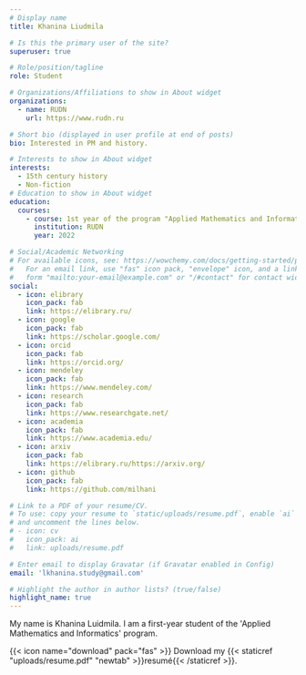 ```yaml
---
# Display name
title: Khanina Liudmila

# Is this the primary user of the site?
superuser: true

# Role/position/tagline
role: Student

# Organizations/Affiliations to show in About widget
organizations:
  - name: RUDN
    url: https://www.rudn.ru

# Short bio (displayed in user profile at end of posts)
bio: Interested in PM and history.

# Interests to show in About widget
interests:
  - 15th century history
  - Non-fiction
# Education to show in About widget
education:
  courses:
    - course: 1st year of the program "Applied Mathematics and Informatics"
      institution: RUDN
      year: 2022

# Social/Academic Networking
# For available icons, see: https://wowchemy.com/docs/getting-started/page-builder/#icons
#   For an email link, use "fas" icon pack, "envelope" icon, and a link in the
#   form "mailto:your-email@example.com" or "/#contact" for contact widget.
social:
  - icon: elibrary
    icon_pack: fab
    link: https://elibrary.ru/
  - icon: google
    icon_pack: fab
    link: https://scholar.google.com/
  - icon: orcid
    icon_pack: fab
    link: https://orcid.org/
  - icon: mendeley
    icon_pack: fab
    link: https://www.mendeley.com/
  - icon: research
    icon_pack: fab
    link: https://www.researchgate.net/
  - icon: academia
    icon_pack: fab
    link: https://www.academia.edu/
  - icon: arxiv
    icon_pack: fab
    link: https://elibrary.ru/https://arxiv.org/
  - icon: github
    icon_pack: fab
    link: https://github.com/milhani

# Link to a PDF of your resume/CV.
# To use: copy your resume to `static/uploads/resume.pdf`, enable `ai` icons in `params.toml`,
# and uncomment the lines below.
# - icon: cv
#   icon_pack: ai
#   link: uploads/resume.pdf

# Enter email to display Gravatar (if Gravatar enabled in Config)
email: 'lkhanina.study@gmail.com'

# Highlight the author in author lists? (true/false)
highlight_name: true
---
```


My name is Khanina Luidmila. I am a first-year student of the 'Applied Mathematics and Informatics' program.

{{< icon name="download" pack="fas" >}} Download my {{< staticref "uploads/resume.pdf" "newtab" >}}resumé{{< /staticref >}}.
